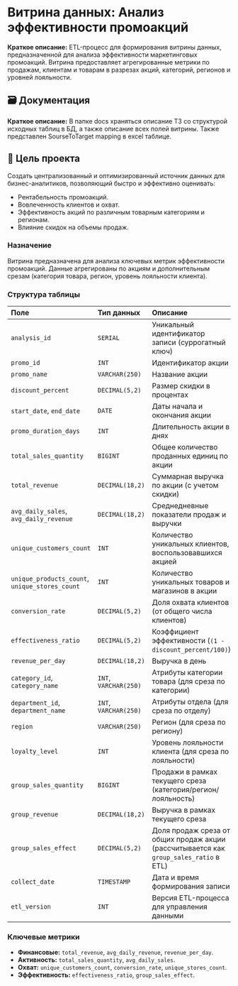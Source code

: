 # Витрина данных: Анализ эффективности промоакций

**Краткое описание:** ETL-процесс для формирования витрины данных, предназначенной для анализа эффективности маркетинговых промоакций. Витрина предоставляет агрегированные метрики по продажам, клиентам и товарам в разрезах акций, категорий, регионов и уровней лояльности.

## 🗃️ Документация 
**Краткое описание:** В папке docs храняться описание ТЗ со структурой исходных таблиц в БД, а также описание всех полей витрины. Также представлен SourseToTarget mapping в excel таблице.

## 🎯 Цель проекта

Создать централизованный и оптимизированный источник данных для бизнес-аналитиков, позволяющий быстро и эффективно оценивать:
*   Рентабельность промоакций.
*   Вовлеченность клиентов и охват.
*   Эффективность акций по различным товарным категориям и регионам.
*   Влияние скидок на объемы продаж.

### Назначение
Витрина предназначена для анализа ключевых метрик эффективности промоакций. Данные агрегированы по акциям и дополнительным срезам (категория товара, регион, уровень лояльности клиента).

### Структура таблицы

| Поле | Тип данных | Описание |
| :--- | :--- | :--- |
| `analysis_id` | `SERIAL` | Уникальный идентификатор записи (суррогатный ключ) |
| `promo_id` | `INT` | Идентификатор акции |
| `promo_name` | `VARCHAR(250)` | Название акции |
| `discount_percent` | `DECIMAL(5,2)` | Размер скидки в процентах |
| `start_date`, `end_date` | `DATE` | Даты начала и окончания акции |
| `promo_duration_days` | `INT` | Длительность акции в днях |
| `total_sales_quantity` | `BIGINT` | Общее количество проданных единиц по акции |
| `total_revenue` | `DECIMAL(18,2)` | Суммарная выручка по акции (с учетом скидки) |
| `avg_daily_sales`, `avg_daily_revenue` | `DECIMAL(18,2)` | Среднедневные показатели продаж и выручки |
| `unique_customers_count` | `INT` | Количество уникальных клиентов, воспользовавшихся акцией |
| `unique_products_count`, `unique_stores_count` | `INT` | Количество уникальных товаров и магазинов в акции |
| `conversion_rate` | `DECIMAL(5,2)` | Доля охвата клиентов (от общего числа клиентов) |
| `effectiveness_ratio` | `DECIMAL(5,2)` | Коэффициент эффективности (`(1 - discount_percent/100)`) |
| `revenue_per_day` | `DECIMAL(18,2)` | Выручка в день |
| `category_id`, `category_name` | `INT`, `VARCHAR(250)` | Атрибуты категории товара (для среза по категории) |
| `department_id`, `department_name` | `INT`, `VARCHAR(250)` | Атрибуты отдела (для среза по отделу) |
| `region` | `VARCHAR(250)` | Регион (для среза по региону) |
| `loyalty_level` | `INT` | Уровень лояльности клиента (для среза по лояльности) |
| `group_sales_quantity` | `BIGINT` | Продажи в рамках текущего среза (категория/регион/лояльность) |
| `group_revenue` | `DECIMAL(18,2)` | Выручка в рамках текущего среза |
| `group_sales_effect` | `DECIMAL(5,2)` | Доля продаж среза от общих продаж акции (рассчитывается как `group_sales_ratio` в ETL) |
| `collect_date` | `TIMESTAMP` | Дата и время формирования записи |
| `etl_version` | `INT` | Версия ETL-процесса для управления данными |

### Ключевые метрики
*   **Финансовые:** `total_revenue`, `avg_daily_revenue`, `revenue_per_day`.
*   **Активность:** `total_sales_quantity`, `avg_daily_sales`.
*   **Охват:** `unique_customers_count`, `conversion_rate`, `unique_stores_count`.
*   **Эффективность:** `effectiveness_ratio`, `group_sales_effect`.
